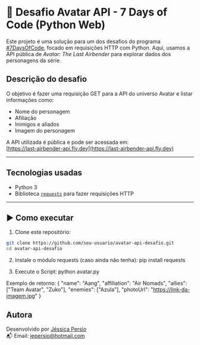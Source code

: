 # 🌊 Desafio Avatar API - 7 Days of Code (Python Web)

Este projeto é uma solução para um dos desafios do programa [#7DaysOfCode](https://7daysofcode.io/matricula/python-web), focado em requisições HTTP com Python. Aqui, usamos a API pública de *Avatar: The Last Airbender* para explorar dados dos personagens da série.

##  Descrição do desafio

O objetivo é fazer uma requisição GET para a API do universo Avatar e listar informações como:
- Nome do personagem
- Afiliação
- Inimigos e aliados
- Imagem do personagem

A API utilizada é pública e pode ser acessada em:  
[https://last-airbender-api.fly.dev](https://last-airbender-api.fly.dev)

---

## Tecnologias usadas

- Python 3
- Biblioteca [`requests`](https://pypi.org/project/requests/) para fazer requisições HTTP

---

## ▶ Como executar

1. Clone este repositório:
```bash
git clone https://github.com/seu-usuario/avatar-api-desafio.git
cd avatar-api-desafio
```
2. Instale o módulo requests (caso ainda não tenha):
pip install requests

3. Execute o Script:
python avatar.py

Exemplo de retorno:
{
  "name": "Aang",
  "affiliation": "Air Nomads",
  "allies": ["Team Avatar", "Zuko"],
  "enemies": ["Azula"],
  "photoUrl": "https://link-da-imagem.jpg"
}
##  Autora

Desenvolvido por [Jéssica Persio](https://www.linkedin.com/in/jessicapersio)  
📬 Email: [jepersio@hotmail.com](mailto:jepersio@hotmail.com)